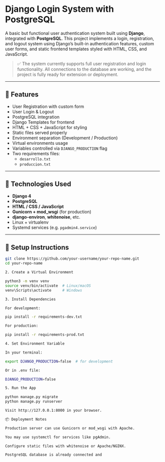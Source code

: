 # Django Login System with PostgreSQL

A basic but functional user authentication system built using **Django**, integrated with **PostgreSQL**. This project implements a login, registration, and logout system using Django’s built-in authentication features, custom user forms, and static frontend templates styled with HTML, CSS, and JavaScript.

> ✅ The system currently supports full user registration and login functionality. All connections to the database are working, and the project is fully ready for extension or deployment.

---

## 🚀 Features

- User Registration with custom form
- User Login & Logout
- PostgreSQL integration
- Django Templates for frontend
- HTML + CSS + JavaScript for styling
- Static files served properly
- Environment separation (Development / Production)
- Virtual environments usage
- Variables controlled via `DJANGO_PRODUCTION` flag
- Two requirements files:  
  - `desarrollo.txt`  
  - `produccion.txt`

---

## 🧰 Technologies Used

- **Django 4**
- **PostgreSQL**
- **HTML / CSS / JavaScript**
- **Gunicorn + mod_wsgi** (for production)
- **django-environ**, **whitenoise**, etc.
- Linux + virtualenv
- Systemd services (e.g. `pgadmin4.service`)

---
## 🔧 Setup Instructions

```bash
git clone https://github.com/your-username/your-repo-name.git
cd your-repo-name

2. Create a Virtual Environment

python3 -m venv venv
source venv/bin/activate  # Linux/macOS
venv\Scripts\activate     # Windows

3. Install Dependencies

For development:

pip install -r requirements-dev.txt

For production:

pip install -r requirements-prod.txt

4. Set Environment Variable

In your terminal:

export DJANGO_PRODUCTION=false  # for development

Or in .env file:

DJANGO_PRODUCTION=false

5. Run the App

python manage.py migrate
python manage.py runserver

Visit http://127.0.0.1:8000 in your browser.

📦 Deployment Notes

Production server can use Gunicorn or mod_wsgi with Apache.

You may use systemctl for services like pgAdmin.

Configure static files with whitenoise or Apache/NGINX.

PostgreSQL database is already connected and 



